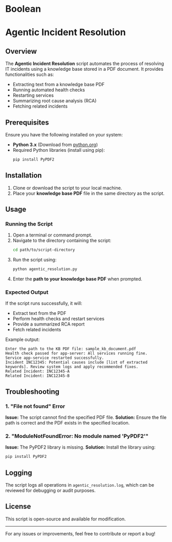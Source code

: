 # Boolean
# Agentic Incident Resolution

## Overview
The **Agentic Incident Resolution** script automates the process of resolving IT incidents using a knowledge base stored in a PDF document. It provides functionalities such as:
- Extracting text from a knowledge base PDF
- Running automated health checks
- Restarting services
- Summarizing root cause analysis (RCA)
- Fetching related incidents

## Prerequisites
Ensure you have the following installed on your system:
- **Python 3.x** (Download from [python.org](https://www.python.org/downloads/))
- Required Python libraries (install using pip):
  ```sh
  pip install PyPDF2
  ```

## Installation
1. Clone or download the script to your local machine.
2. Place your **knowledge base PDF** file in the same directory as the script.

## Usage
### Running the Script
1. Open a terminal or command prompt.
2. Navigate to the directory containing the script:
   ```sh
   cd path/to/script-directory
   ```
3. Run the script using:
   ```sh
   python agentic_resolution.py
   ```
4. Enter the **path to your knowledge base PDF** when prompted.

### Expected Output
If the script runs successfully, it will:
- Extract text from the PDF
- Perform health checks and restart services
- Provide a summarized RCA report
- Fetch related incidents

Example output:
```
Enter the path to the KB PDF file: sample_kb_document.pdf
Health check passed for app-server: All services running fine.
Service app-service restarted successfully.
Incident INC12345: Potential causes include [list of extracted keywords]. Review system logs and apply recommended fixes.
Related Incident: INC12345-A
Related Incident: INC12345-B
```

## Troubleshooting
### 1. "File not found" Error
**Issue:** The script cannot find the specified PDF file.
**Solution:** Ensure the file path is correct and the PDF exists in the specified location.

### 2. "ModuleNotFoundError: No module named 'PyPDF2'"
**Issue:** The PyPDF2 library is missing.
**Solution:** Install the library using:
```sh
pip install PyPDF2
```

## Logging
The script logs all operations in `agentic_resolution.log`, which can be reviewed for debugging or audit purposes.

## License
This script is open-source and available for modification.

---
For any issues or improvements, feel free to contribute or report a bug!


